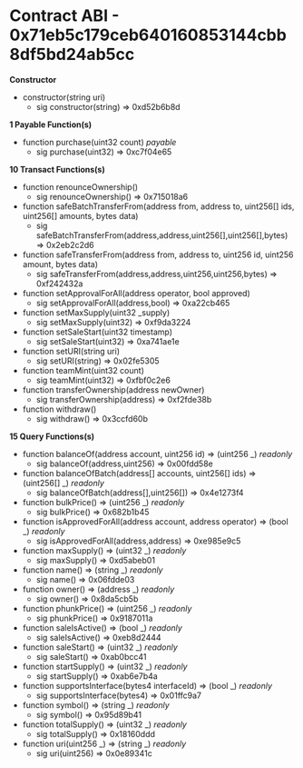 # Contract ABI - 0x71eb5c179ceb640160853144cbb8df5bd24ab5cc


**Constructor**

- constructor(string uri)
  - sig constructor(string)  =>  0xd52b6b8d

**1 Payable Function(s)**

- function purchase(uint32 count) _payable_
  - sig purchase(uint32)  =>  0xc7f04e65

**10 Transact Functions(s)**

- function renounceOwnership()
  - sig renounceOwnership()  =>  0x715018a6
- function safeBatchTransferFrom(address from, address to, uint256[] ids, uint256[] amounts, bytes data)
  - sig safeBatchTransferFrom(address,address,uint256[],uint256[],bytes)  =>  0x2eb2c2d6
- function safeTransferFrom(address from, address to, uint256 id, uint256 amount, bytes data)
  - sig safeTransferFrom(address,address,uint256,uint256,bytes)  =>  0xf242432a
- function setApprovalForAll(address operator, bool approved)
  - sig setApprovalForAll(address,bool)  =>  0xa22cb465
- function setMaxSupply(uint32 _supply)
  - sig setMaxSupply(uint32)  =>  0xf9da3224
- function setSaleStart(uint32 timestamp)
  - sig setSaleStart(uint32)  =>  0xa741ae1e
- function setURI(string uri)
  - sig setURI(string)  =>  0x02fe5305
- function teamMint(uint32 count)
  - sig teamMint(uint32)  =>  0xfbf0c2e6
- function transferOwnership(address newOwner)
  - sig transferOwnership(address)  =>  0xf2fde38b
- function withdraw()
  - sig withdraw()  =>  0x3ccfd60b

**15 Query Functions(s)**

- function balanceOf(address account, uint256 id) ⇒ (uint256 _) _readonly_
  - sig balanceOf(address,uint256)  =>  0x00fdd58e
- function balanceOfBatch(address[] accounts, uint256[] ids) ⇒ (uint256[] _) _readonly_
  - sig balanceOfBatch(address[],uint256[])  =>  0x4e1273f4
- function bulkPrice() ⇒ (uint256 _) _readonly_
  - sig bulkPrice()  =>  0x682b1b45
- function isApprovedForAll(address account, address operator) ⇒ (bool _) _readonly_
  - sig isApprovedForAll(address,address)  =>  0xe985e9c5
- function maxSupply() ⇒ (uint32 _) _readonly_
  - sig maxSupply()  =>  0xd5abeb01
- function name() ⇒ (string _) _readonly_
  - sig name()  =>  0x06fdde03
- function owner() ⇒ (address _) _readonly_
  - sig owner()  =>  0x8da5cb5b
- function phunkPrice() ⇒ (uint256 _) _readonly_
  - sig phunkPrice()  =>  0x9187011a
- function saleIsActive() ⇒ (bool _) _readonly_
  - sig saleIsActive()  =>  0xeb8d2444
- function saleStart() ⇒ (uint32 _) _readonly_
  - sig saleStart()  =>  0xab0bcc41
- function startSupply() ⇒ (uint32 _) _readonly_
  - sig startSupply()  =>  0xab6e7b4a
- function supportsInterface(bytes4 interfaceId) ⇒ (bool _) _readonly_
  - sig supportsInterface(bytes4)  =>  0x01ffc9a7
- function symbol() ⇒ (string _) _readonly_
  - sig symbol()  =>  0x95d89b41
- function totalSupply() ⇒ (uint32 _) _readonly_
  - sig totalSupply()  =>  0x18160ddd
- function uri(uint256 _) ⇒ (string _) _readonly_
  - sig uri(uint256)  =>  0x0e89341c
